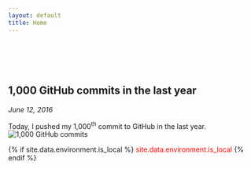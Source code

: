 ```yaml
---
layout: default
title: Home
---
```

<h1 style="visibility:hidden">Home</h1>

## 1,000 GitHub commits in the last year
_June 12, 2016_

Today, I pushed my 1,000<sup>th</sup> commit to GitHub in the last year.
![1,000 GitHub commits](../assets/img/1000-commits.jpg)

{% if site.data.environment.is_local %}
<span style="color: red;">
      site.data.environment.is_local
</span>
{% endif %}
